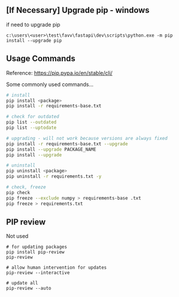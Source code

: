 ## [If Necessary] Upgrade pip - windows

if need to upgrade pip

```
c:\users\<user>\test\favv\fastapi\dev\scripts\python.exe -m pip install --upgrade pip
```

## Usage Commands

Reference: https://pip.pypa.io/en/stable/cli/

Some commonly used commands...

```bash
# install
pip install <package>
pip install -r requirements-base.txt

# check for outdated
pip list --outdated
pip list --uptodate

# upgrading - will not work because versions are always fixed
pip install -r requirements-base.txt --upgrade
pip install --upgrade PACKAGE_NAME
pip install --upgrade

# uninstall
pip uninstall <package>
pip uninstall -r requirements.txt -y

# check, freeze
pip check
pip freeze --exclude numpy > requirements-base .txt
pip freeze > requirements.txt
```



## PIP review

Not used

```
# for updating packages
pip install pip-review
pip-review

# allow human intervention for updates
pip-review --interactive

# update all
pip-review --auto
```
